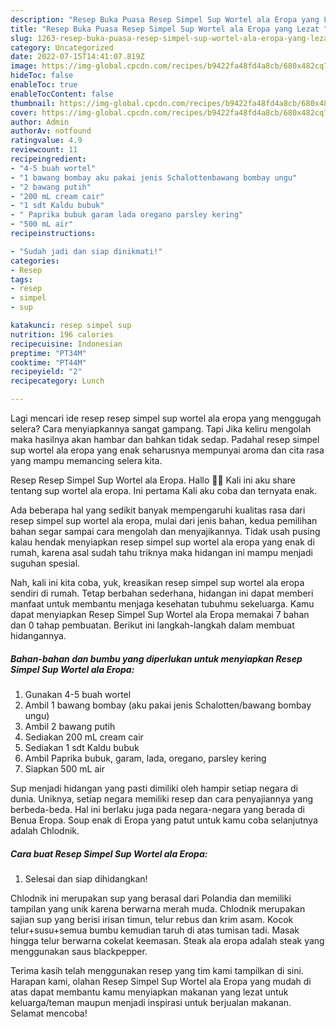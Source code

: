 ```yaml
---
description: "Resep Buka Puasa Resep Simpel Sup Wortel ala Eropa yang Lezat "
title: "Resep Buka Puasa Resep Simpel Sup Wortel ala Eropa yang Lezat "
slug: 1263-resep-buka-puasa-resep-simpel-sup-wortel-ala-eropa-yang-lezat
category: Uncategorized
date: 2022-07-15T14:41:07.819Z
image: https://img-global.cpcdn.com/recipes/b9422fa48fd4a8cb/680x482cq70/resep-simpel-sup-wortel-ala-eropa-foto-resep-utama.jpg
hideToc: false
enableToc: true
enableTocContent: false
thumbnail: https://img-global.cpcdn.com/recipes/b9422fa48fd4a8cb/680x482cq70/resep-simpel-sup-wortel-ala-eropa-foto-resep-utama.jpg
cover: https://img-global.cpcdn.com/recipes/b9422fa48fd4a8cb/680x482cq70/resep-simpel-sup-wortel-ala-eropa-foto-resep-utama.jpg
author: Admin
authorAv: notfound
ratingvalue: 4.9
reviewcount: 11
recipeingredient:
- "4-5 buah wortel"
- "1 bawang bombay aku pakai jenis Schalottenbawang bombay ungu"
- "2 bawang putih"
- "200 mL cream cair"
- "1 sdt Kaldu bubuk"
- " Paprika bubuk garam lada oregano parsley kering"
- "500 mL air"
recipeinstructions:

- "Sudah jadi dan siap dinikmati!"
categories:
- Resep
tags:
- resep
- simpel
- sup

katakunci: resep simpel sup 
nutrition: 196 calories
recipecuisine: Indonesian
preptime: "PT34M"
cooktime: "PT44M"
recipeyield: "2"
recipecategory: Lunch

---
```



Lagi mencari ide resep resep simpel sup wortel ala eropa yang menggugah selera? Cara menyiapkannya sangat gampang. Tapi Jika keliru mengolah maka hasilnya akan hambar dan bahkan tidak sedap. Padahal resep simpel sup wortel ala eropa yang enak seharusnya mempunyai aroma dan cita rasa yang mampu memancing selera kita.


Resep Resep Simpel Sup Wortel ala Eropa. Hallo 🙋‍♀️ Kali ini aku share tentang sup wortel ala eropa. Ini pertama Kali aku coba dan ternyata enak.

Ada beberapa hal yang sedikit banyak mempengaruhi kualitas rasa dari resep simpel sup wortel ala eropa, mulai dari jenis bahan, kedua pemilihan bahan segar sampai cara mengolah dan menyajikannya. Tidak usah pusing kalau hendak menyiapkan resep simpel sup wortel ala eropa yang enak di rumah, karena asal sudah tahu triknya maka hidangan ini mampu menjadi suguhan spesial.


Nah, kali ini kita coba, yuk, kreasikan resep simpel sup wortel ala eropa sendiri di rumah. Tetap berbahan sederhana, hidangan ini dapat memberi manfaat untuk membantu menjaga kesehatan tubuhmu sekeluarga. Kamu dapat menyiapkan Resep Simpel Sup Wortel ala Eropa memakai 7 bahan dan 0 tahap pembuatan. Berikut ini langkah-langkah dalam membuat hidangannya.

<!--inarticleads1-->

##### Bahan-bahan dan bumbu yang diperlukan untuk menyiapkan Resep Simpel Sup Wortel ala Eropa:

1. Gunakan 4-5 buah wortel
1. Ambil 1 bawang bombay (aku pakai jenis Schalotten/bawang bombay ungu)
1. Ambil 2 bawang putih
1. Sediakan 200 mL cream cair
1. Sediakan 1 sdt Kaldu bubuk
1. Ambil  Paprika bubuk, garam, lada, oregano, parsley kering
1. Siapkan 500 mL air


Sup menjadi hidangan yang pasti dimiliki oleh hampir setiap negara di dunia. Uniknya, setiap negara memiliki resep dan cara penyajiannya yang berbeda-beda. Hal ini berlaku juga pada negara-negara yang berada di Benua Eropa. Soup enak di Eropa yang patut untuk kamu coba selanjutnya adalah Chlodnik. 

<!--inarticleads2-->

##### Cara buat Resep Simpel Sup Wortel ala Eropa:


1. Selesai dan siap dihidangkan!

Chlodnik ini merupakan sup yang berasal dari Polandia dan memiliki tampilan yang unik karena berwarna merah muda. Chlodnik merupakan sajian sup yang berisi irisan timun, telur rebus dan krim asam. Kocok telur+susu+semua bumbu kemudian taruh di atas tumisan tadi. Masak hingga telur berwarna cokelat keemasan. Steak ala eropa adalah steak yang menggunakan saus blackpepper. 

Terima kasih telah menggunakan resep yang tim kami tampilkan di sini. Harapan kami, olahan Resep Simpel Sup Wortel ala Eropa yang mudah di atas dapat membantu kamu menyiapkan makanan yang lezat untuk keluarga/teman maupun menjadi inspirasi untuk berjualan makanan. Selamat mencoba!
